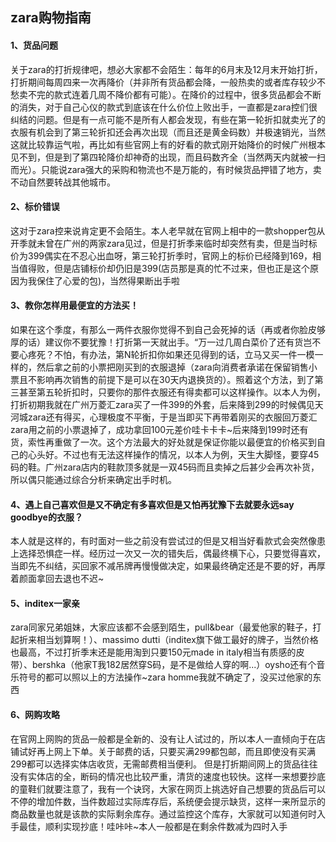 ## zara购物指南

#### 1、货品问题 

关于zara的打折规律吧，想必大家都不会陌生：每年的6月末及12月末开始打折，打折期间每周四来一次再降价（并非所有货品都会降，一般热卖的或者库存较少不愁卖不完的款式连着几周不降价都有可能）。在降价的过程中，很多货品都会不断的消失，对于自己心仪的款式到底该在什么价位上败出手，一直都是zara控们很纠结的问题。但是有一点可能不是所有人都会发现，有些在第一轮折扣就卖光了的衣服有机会到了第三轮折扣还会再次出现（而且还是黄金码数）并极速销光，当然这就比较靠运气啦，再比如有些官网上有的好看的款式刚开始降价的时候广州根本见不到，但是到了第四轮降价却神奇的出现，而且码数齐全（当然两天内就被一扫而光）。只能说zara强大的采购和物流也不是万能的，有时候货品押错了地方，卖不动自然要转战其他城市。 

#### 2、标价错误 

这对于zara控来说肯定更不会陌生。本人老早就在官网上相中的一款shopper包从开季就未曾在广州的两家zara见过，但是打折季来临时却突然有卖，但是当时标价为399偶实在不忍心出血呀，第三轮打折季时，官网上的标价已经降到169，相当值得败，但是店铺标价却仍旧是399(店员那是真的忙不过来，但也正是这个原因为我保住了心爱的包)，当然得果断出手啦

#### 3、教你怎样用最便宜的方法买！ 

如果在这个季度，有那么一两件衣服你觉得不到自己会死掉的话（再或者你脸皮够厚的话）建议你不要犹豫！打折第一天就出手。“万一过几周白菜价了还有货岂不要心疼死？不怕，有办法，第N轮折扣你如果还见得到的话，立马又买一件一模一样的，然后拿之前的小票把刚买到的衣服退掉（zara向消费者承诺在保留销售小票且不影响再次销售的前提下是可以在30天内退换货的）。照着这个方法，到了第三甚至第五轮折扣时，只要你的那件衣服还有得卖都可以这样操作。以本人为例，打折初期我就在广州万菱汇zara买了一件399的外套，后来降到299的时候偶见天河城zara还有得买，心理极度不平衡，于是当即买下再带着刚买的衣服回万菱汇zara用之前的小票退掉了，成功拿回100元差价哇卡卡卡~后来降到199时还有货，索性再重做了一次。这个方法最大的好处就是保证你能以最便宜的价格买到自己的心头好。不过也有无法这样操作的情况，以本人为例，天生大脚怪，要穿45码的鞋。广州zara店内的鞋款顶多就是一双45码而且卖掉之后甚少会再次补货，所以偶只能通过综合分析来确定出手时机。 

#### 4、遇上自己喜欢但是又不确定有多喜欢但是又怕再犹豫下去就要永远say goodbye的衣服？ 

本人就是这样的，有时面对一些之前没有尝试过的但是又相当好看款式会突然像患上选择恐惧症一样。经历过一次又一次的错失后，偶最终横下心，只要觉得喜欢，当即先不纠结，买回家不减吊牌再慢慢做决定，如果最终确定还是不要的好，再厚着颜面拿回去退也不迟~ 

#### 5、inditex一家亲 

zara同家兄弟姐妹，大家应该都不会感到陌生，pull&bear（最爱他家的鞋子，打起折来相当划算啊！）、massimo dutti（inditex旗下做工最好的牌子，当然价格也最高，不过打折季末还是能用淘到只要150元made in italy相当有质感的皮带）、bershka（他家T我182居然穿S码，是不是做给人穿的啊...）oysho还有个音乐符号的都可以照以上的方法操作~zara homme我就不确定了，没买过他家的东西 

#### 6、网购攻略

在官网上网购的货品一般都是全新的、没有让人试过的，所以本人一直倾向于在店铺试好再上网上下单。关于邮费的话，只要买满299都包邮，而且即使没有买满299都可以选择实体店收货，无需邮费相当便利。 
但是打折期间网上的货品往往没有实体店的全，断码的情况也比较严重，清货的速度也较快。这样一来想要抄底的童鞋们就要注意了，我有一个诀窍，大家在网页上挑选好自己想要的货品后可以不停的增加件数，当件数超过实际库存后，系统便会提示缺货，这样一来所显示的商品数量也就是该款的实际剩余库存。通过监控这个库存，大家就可以知道何时入手最佳，顺利实现抄底！哇咔咔~本人一般都是在剩余件数减为四时入手 


